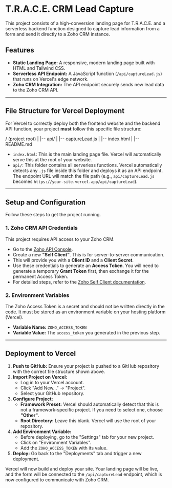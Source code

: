 # T.R.A.C.E. CRM Lead Capture

This project consists of a high-conversion landing page for T.R.A.C.E. and a serverless backend function designed to capture lead information from a form and send it directly to a Zoho CRM instance.

## Features

-   **Static Landing Page:** A responsive, modern landing page built with HTML and Tailwind CSS.
-   **Serverless API Endpoint:** A JavaScript function (`/api/captureLead.js`) that runs on Vercel's edge network.
-   **Zoho CRM Integration:** The API endpoint securely sends new lead data to the Zoho CRM API.

---

## File Structure for Vercel Deployment

For Vercel to correctly deploy both the frontend website and the backend API function, your project **must** follow this specific file structure:


/ (project root)
|
|-- api/
|   |-- captureLead.js
|
|-- index.html
|
|-- README.md


-   `index.html`: This is the main landing page file. Vercel will automatically serve this at the root of your website.
-   `api/`: This folder contains all serverless functions. Vercel automatically detects any `.js` file inside this folder and deploys it as an API endpoint. The endpoint URL will match the file path (e.g., `api/captureLead.js` becomes `https://your-site.vercel.app/api/captureLead`).

---

## Setup and Configuration

Follow these steps to get the project running.

### 1. Zoho CRM API Credentials

This project requires API access to your Zoho CRM.

-   Go to the [Zoho API Console](https://api-console.zoho.com/).
-   Create a new **"Self Client"**. This is for server-to-server communication.
-   This will provide you with a **Client ID** and a **Client Secret**.
-   Use these credentials to generate an **Access Token**. You will need to generate a temporary **Grant Token** first, then exchange it for the permanent Access Token.
-   For detailed steps, refer to the [Zoho Self Client documentation](https://www.zoho.com/crm/developer/docs/api/v2/self-client.html).

### 2. Environment Variables

The Zoho Access Token is a secret and should not be written directly in the code. It must be stored as an environment variable on your hosting platform (Vercel).

-   **Variable Name:** `ZOHO_ACCESS_TOKEN`
-   **Variable Value:** The `access_token` you generated in the previous step.

---

## Deployment to Vercel

1.  **Push to GitHub:** Ensure your project is pushed to a GitHub repository with the correct file structure shown above.
2.  **Import Project on Vercel:**
    -   Log in to your Vercel account.
    -   Click "Add New..." -> "Project".
    -   Select your GitHub repository.
3.  **Configure Project:**
    -   **Framework Preset:** Vercel should automatically detect that this is not a framework-specific project. If you need to select one, choose **"Other"**.
    -   **Root Directory:** Leave this blank. Vercel will use the root of your repository.
4.  **Add Environment Variable:**
    -   Before deploying, go to the "Settings" tab for your new project.
    -   Click on "Environment Variables".
    -   Add the `ZOHO_ACCESS_TOKEN` with its value.
5.  **Deploy:** Go back to the "Deployments" tab and trigger a new deployment.

Vercel will now build and deploy your site. Your landing page will be live, and the form will be connected to the `/api/captureLead` endpoint, which is now configured to communicate with Zoho CRM.
